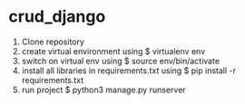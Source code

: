 # crud_django
1) Clone repository
2) create virtual environment using $ virtualenv env
3) switch on virtual env using $ source env/bin/activate
4) install all libraries in requirements.txt using $ pip install -r requirements.txt
5) run project $ python3 manage.py runserver
